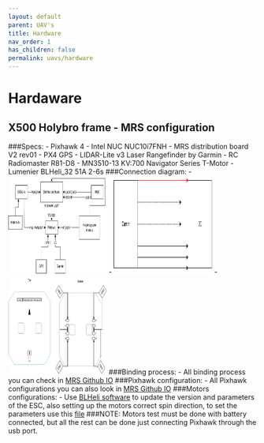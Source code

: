 ```yaml
---
layout: default
parent: UAV's
title: Hardware 
nav_order: 1
has_children: false
permalink: uavs/hardware
---
```


# Hardaware
## X500 Holybro frame - MRS configuration
  ###Specs:
    - Pixhawk 4
    - Intel NUC NUC10i7FNH
    - MRS distribution board V2 rev01
    - PX4 GPS
    - LIDAR-Lite v3 Laser Rangefinder by Garmin
    - RC Radiomaster R81-D8
    - MN3510-13 KV:700 Navigator Series T-Motor
    - Lumenier BLHeli_32 51A 2-6s
  ###Connection diagram: 
    - <img src="/fig/connection_diagram.svg" alt="Connection diagram" style="height: 200px; width:200px;"/>
    - <img src="/fig/garmin_diagram.svg" alt="Connection diagram" style="height: 200px; width:200px;"/>
    - <img src="/fig/board_diagram.svg" alt="Connection diagram" style="height: 200px; width:200px;"/> 
  ###Binding process:
    - All binding process you can check in [MRS Github IO](https://ctu-mrs.github.io/docs/hardware/r81_receiver_setup.html)
  ###Pixhawk configuration:
    - All Pixhawk configurations you can also look in [MRS Github IO](https://ctu-mrs.github.io/docs/hardware/px4_configuration.html)
  ###Motors configurations:
    - Use [BLHeli software](https://github.com/bitdump/BLHeli/tree/master/BLHeli_32%20ARM) to update the version and parameters of the ESC, also setting up the motors correct spin direction, to set the parameters use this [file](https://github.com/ctu-mrs/uav_core/tree/master/miscellaneous/blheli32_esc_config/Quad)
  ###NOTE: Motors test must be done with battery connected, but all the rest can be done just connecting Pixhawk through the usb port.

